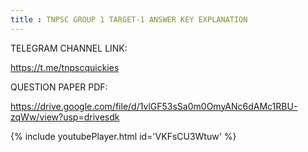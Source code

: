 ```yaml
---
title : TNPSC GROUP 1 TARGET-1 ANSWER KEY EXPLANATION
---
```


TELEGRAM CHANNEL LINK:

https://t.me/tnpscquickies

QUESTION PAPER PDF:

https://drive.google.com/file/d/1vlGF53sSa0m0OmyANc6dAMc1RBU-zqWw/view?usp=drivesdk



{% include youtubePlayer.html id='VKFsCU3Wtuw' %}
